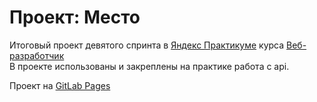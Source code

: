 # Проект: Место
Итоговый проект девятого спринта в [Яндекс Практикуме](https://practicum.yandex.ru) курса [Веб-разработчик](https://practicum.yandex.ru/web/)</br>
В проекте использованы и закреплены на практике работа с api.

Проект на [GitLab Pages](https://detero23.github.io/mesto/)
